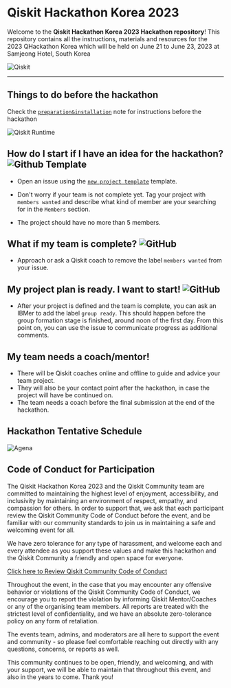 # Qiskit Hackathon Korea 2023 

Welcome to the **Qiskit Hackathon Korea 2023 Hackathon repository**! This repository contains all the instructions, materials and resources for the 2023 QHackathon Korea which will be held on June 21 to June 23, 2023 at Samjeong Hotel, South Korea

![Qiskit](https://img.shields.io/badge/Qiskit%20Hackathon%202023-%236929C4.svg?style=for-the-badge&logo=Qiskit&logoColor=white)
  
--- 

## Things to do before the hackathon 

Check the [`preparation&installation`](preparation%26installation.md) note for instructions before the hackathon 

![Qiskit Runtime](https://img.shields.io/badge/Qiskit-Learning%20Resources-%236929C4.svg?style=for-the-badge&logo=Qiskit&logoColor=white&color=6929c4)

## How do I start if I have an idea for the hackathon?   ![Github Template](https://img.shields.io/badge/github%20Template-121013?style=for-the-badge&logo=github&logoColor=white)

- Open an issue using the [`new project template`](https://github.com/qiskit-community/2023-qhackathon-korea/issues/new?assignees=&labels=members+wanted&template=new-project-template.md&title=Project+name) template.

- Don't worry if your team is not complete yet.
Tag your project with `members wanted` and describe what kind of member are your searching for in the `Members` section.
- The project should have no more than 5 members.



## What if my team is complete? ![GitHub](https://img.shields.io/badge/Issue%20Label-%23121011.svg?style=for-the-badge&logo=github&logoColor=white&color=8B8000)

- Approach or ask a Qiskit coach to remove the label `members wanted` from your issue.

## My project plan is ready. I want to start!  ![GitHub](https://img.shields.io/badge/Ready%20To%20Start-%23121011.svg?style=for-the-badge&logo=github&logoColor=white&color=g)

- After your project is defined and the team is complete, you can ask an IBMer to add the label `group ready`. This should happen before the group formation stage is finished, around noon of the first day. From this point on, you can use the issue to communicate progress as additional comments.

## My team needs a coach/mentor!

- There will be Qiskit coaches online and offline to guide and advice your team project.
- They will also be your contact point after the hackathon, in case the project will have be continued on.
- The team needs a coach before the final submission at the end of the hackathon.


## Hackathon Tentative Schedule
![Agena](https://qhackathon.kr/adm/data/webedit/202306161807531784457504.jpg)

## Code of Conduct for Participation

The Qiskit Hackathon Korea 2023 and the Qiskit Community team are committed to maintaining the highest level of enjoyment, accessibility, and inclusivity by maintaining an environment of respect, empathy, and compassion for others. In order to support that, we ask that each participant review the Qiskit Community Code of Conduct before the event, and be familiar with our community standards to join us in maintaining a safe and welcoming event for all.

We have zero tolerance for any type of harassment, and welcome each and every attendee as you support these values and make this hackathon and the Qiskit Community a friendly and open space for everyone.

[Click here to Review Qiskit Community Code of Conduct](https://github.com/Qiskit/qiskit/blob/master/CODE_OF_CONDUCT.md#our-pledge)

Throughout the event, in the case that you may encounter any offensive behavior or violations of the Qiskit Community Code of Conduct, we encourage you to report the violation by informing Qiskit Mentor/Coaches or any of the organising team members. All reports are treated with the strictest level of confidentiality, and we have an absolute zero-tolerance policy on any form of retaliation.

The events team, admins, and moderators are all here to support the event and community - so please feel comfortable reaching out directly with any questions, concerns, or reports as well.

This community continues to be open, friendly, and welcoming, and with your support, we will be able to maintain that throughout this event, and also in the years to come.  Thank you!
